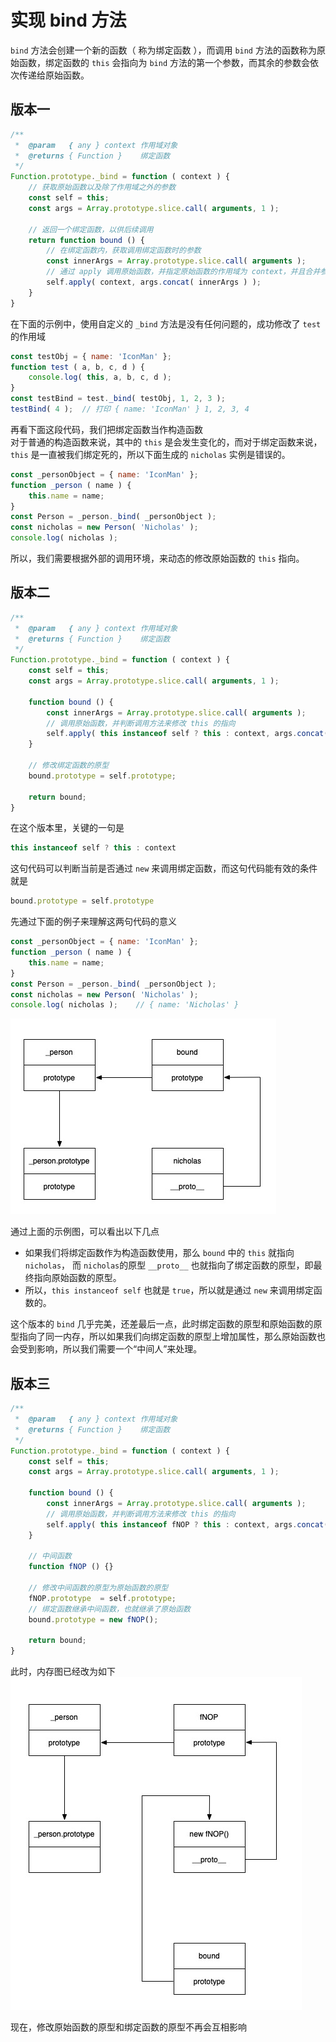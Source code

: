 # 实现 bind 方法  
`bind` 方法会创建一个新的函数（ 称为绑定函数 ），而调用 `bind` 方法的函数称为原始函数，绑定函数的 `this` 会指向为 `bind` 方法的第一个参数，而其余的参数会依次传递给原始函数。

## 版本一  
```javascript
/**
 *  @param   { any } context 作用域对象
 *  @returns { Function }    绑定函数
 */
Function.prototype._bind = function ( context ) {
    // 获取原始函数以及除了作用域之外的参数
    const self = this;
    const args = Array.prototype.slice.call( arguments, 1 );

    // 返回一个绑定函数，以供后续调用
    return function bound () {
        // 在绑定函数内，获取调用绑定函数时的参数
        const innerArgs = Array.prototype.slice.call( arguments );
        // 通过 apply 调用原始函数，并指定原始函数的作用域为 context，并且合并参数
        self.apply( context, args.concat( innerArgs ) );
    }
}
```  

在下面的示例中，使用自定义的 `_bind` 方法是没有任何问题的，成功修改了 `test` 的作用域
```javascript
const testObj = { name: 'IconMan' };
function test ( a, b, c, d ) {
    console.log( this, a, b, c, d );
}
const testBind = test._bind( testObj, 1, 2, 3 );
testBind( 4 );  // 打印 { name: 'IconMan' } 1, 2, 3, 4
```  

再看下面这段代码，我们把绑定函数当作构造函数  
对于普通的构造函数来说，其中的 `this` 是会发生变化的，而对于绑定函数来说，`this` 是一直被我们绑定死的，所以下面生成的 `nicholas` 实例是错误的。
```javascript
const _personObject = { name: 'IconMan' };
function _person ( name ) {
    this.name = name;
}
const Person = _person._bind( _personObject );
const nicholas = new Person( 'Nicholas' );
console.log( nicholas );
```  
所以，我们需要根据外部的调用环境，来动态的修改原始函数的 `this` 指向。  

## 版本二  
```javascript
/**
 *  @param   { any } context 作用域对象
 *  @returns { Function }    绑定函数
 */
Function.prototype._bind = function ( context ) {
    const self = this;
    const args = Array.prototype.slice.call( arguments, 1 );

    function bound () {
        const innerArgs = Array.prototype.slice.call( arguments );
        // 调用原始函数，并判断调用方法来修改 this 的指向
        self.apply( this instanceof self ? this : context, args.concat( innerArgs ) );
    }

    // 修改绑定函数的原型
    bound.prototype = self.prototype;

    return bound;
}
```  
在这个版本里，关键的一句是   
```javascript
this instanceof self ? this : context
```   
这句代码可以判断当前是否通过 `new` 来调用绑定函数，而这句代码能有效的条件就是  
```javascript
bound.prototype = self.prototype
```

先通过下面的例子来理解这两句代码的意义  
```javascript
const _personObject = { name: 'IconMan' };
function _person ( name ) {
    this.name = name;
}
const Person = _person._bind( _personObject );
const nicholas = new Person( 'Nicholas' );
console.log( nicholas );    // { name: 'Nicholas' }
```  
![示例内存图]( ./example_01.png )   

通过上面的示例图，可以看出以下几点    
* 如果我们将绑定函数作为构造函数使用，那么 `bound` 中的 `this` 就指向 `nicholas`， 而 `nicholas`的原型 `__proto__` 也就指向了绑定函数的原型，即最终指向原始函数的原型。  
* 所以，`this instanceof self` 也就是 `true`，所以就是通过 `new` 来调用绑定函数的。   

这个版本的 `bind` 几乎完美，还差最后一点，此时绑定函数的原型和原始函数的原型指向了同一内存，所以如果我们向绑定函数的原型上增加属性，那么原始函数也会受到影响，所以我们需要一个“中间人”来处理。 

## 版本三
```javascript
/**
 *  @param   { any } context 作用域对象
 *  @returns { Function }    绑定函数
 */
Function.prototype._bind = function ( context ) {
    const self = this;
    const args = Array.prototype.slice.call( arguments, 1 );

    function bound () {
        const innerArgs = Array.prototype.slice.call( arguments );
        // 调用原始函数，并判断调用方法来修改 this 的指向
        self.apply( this instanceof fNOP ? this : context, args.concat( innerArgs ) );
    }

    // 中间函数
    function fNOP () {}

    // 修改中间函数的原型为原始函数的原型
    fNOP.prototype  = self.prototype;
    // 绑定函数继承中间函数，也就继承了原始函数
    bound.prototype = new fNOP();

    return bound;
}
```   
此时，内存图已经改为如下  
![示例内存图]( ./example_02.png )  

现在，修改原始函数的原型和绑定函数的原型不再会互相影响